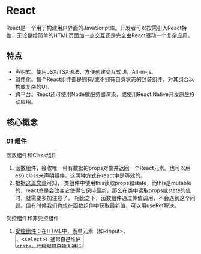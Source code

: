 # React
React是一个用于构建用户界面的JavaScript库。开发者可以按需引入React特性，无论是给简单的HTML页面加一点交互还是完全由React驱动一个复杂应用。

## 特点
- 声明式。使用JSX/TSX语法，方便创建交互式UI。All-in-js。
- 组件化。每个React组件都是拥有/或不拥有自身状态的封装组件，对其组合以构成复杂的UI。
- 跨平台。React还可使用Node做服务器渲染，或使用React Native开发原生移动应用。

## 核心概念
### 01 组件
函数组件和Class组件
1. 函数组件，接收唯一带有数据的props对象并返回一个React元素。也可以用es6 class来声明组件。这两种方式在react中是等效的。
2. 根据[这篇文章](https://overreacted.io/how-are-function-components-different-from-classes/)可知，
类组件中使用this读取props和state，而this是mutable的，react总是会改变它使得它保持最新，那么在类中读取props或state的值时，就需要多加注意了。
相比之下，函数组件通过传值调用，不会遇到这个问题。但有时候我们也想在函数组件中获取最新值，可以用useRef解决。

受控组件和非受控组件

1. [受控组件](https://zh-hans.reactjs.org/docs/forms.html#controlled-components)：在HTML中，表单元素（如\<input\>、<textarea>、\<select\>）通常自己维护state，并根据用户输入进行更新。而在React中，可变状态（mutable state）通常保存在组件的state属性中，并且只能通过使用setState()来更新。我们把这两者结合，使得React的state成为唯一数据源。渲染表单的React组件还控制着用户输入过程中表单发生的操作。被React以这种方式控制取值的表单输入元素就称为受控组件。
  
2. [非受控组件](https://zh-hans.reactjs.org/docs/uncontrolled-components.html)：不使用React的state作为表单输入元素的唯一数据源，不为每个元素状态更新都编写数据处理函数。而是通过ref获取元素自身的state。*在React中，<input type="file"/>始终是一个非受控组件。
  
[在什么场景下使用受控组件/非受控组件](https://goshacmd.com/controlled-vs-uncontrolled-inputs-react/)

高阶组件 & Render Props

1. 高阶组件是参数为组件，返回值为新组件的函数。组件是将 props 转换为 UI，而高阶组件是将组件转换为另一个组件。
2. HOC不是React API的一部分，它是一种基于React的组合特性形成的设计模式。
3. 为什么使用高阶组件？

### 02 合成事件

### 03 Context
  
### 04 refs
Refs转发
  
Refs&DOM

回调Refs

## React-Hooks
Q1：为什么需要React-Hooks？
> A：1⃣️ 组件之间复用状态逻辑很难。React没有提供将可复用性行为“附加”到组件的途径。Hook可以从组件中提取状态逻辑，使得这些逻辑可以单独测试并复用。让我们在无需修改组件结构的情况下复用状态逻辑。2⃣️ 复杂组件让人难以理解。比如我们常常需要在不同的生命周期函数获取数据或是注册/清除订阅，这意味着相关联的逻辑被不自然地拆分到了不同的生命周期函数中。另一方面，类组件难以拆分为更小的粒度，因为状态逻辑无处不在。所以很多人将React和状态管理库结合，但这又引入了新的抽象概念，需要在不同的文件中切换，使得复用更加困难。Hook将组件中相互关联的部分拆分成更小的函数，而非强制按照生命周期划分。还可以用reducer来管理组件的内部状态，使其更加可预测。3⃣️ Hook使你在非class的情况下可以使用更多的React特性。[官方文档](https://zh-hans.reactjs.org/docs/hooks-intro.html)
>

### hook API
| 名称 | 常用 | 用途 | 备注 |
|:--- | --- | --- | --- |
| useState | basic | 接收初始值，返回一个state，以及更新state的函数 | |
| useEffect | basic | 接收一个包含命令式、且可能有副作用代码的函数 | |
| useContext | basic | 接收一个 context 对象（React.createContext 的返回值）并返回该 context 的当前值 | |
| useReducer | advanced | `const [state, dispatch] = useReducer(reducer, initialArg, init);` | useState的替代方案 |
| useCallback | advanced | 接收内联回调函数及依赖项数组，返回一个 memoized 回调函数 | 该回调函数仅在某个依赖项改变时才会更新；`useCallback(fn, deps)`相当于`useMemo(() => fn, deps)` |
| useMemo | advanced | 接收“创建”函数和依赖项数组，返回一个 memoized 值 | 仅会在某个依赖项改变时才重新计算 memoized 值，避免重复计算 |
| useRef | advanced | 返回一个可变的ref对象，其 .current 属性被初始化为传入的参数（initialValue）| 返回的ref对象在组件的整个生命周期内持续存在；useRef可以很方便的保存任何可变值 |
| useImperativeHandle | advanced | `useImperativeHandle(ref, createHandle, [deps])`，使用 ref 时自定义暴露给父组件的实例值 | useImperativeHandle 应当与 forwardRef 一起使用 |
| useLayoutEffect | advanced | 会在所有的 DOM 变更之后同步调用 effect | 在浏览器执行绘制之前，useLayoutEffect 内部的更新计划将被同步刷新 |
| useDebugValue | advanced | 用于在 React 开发者工具中显示自定义 hook 的标签 | 延迟格式化 debug 值 |

## React 路由
- [react-router](https://reactrouter.com/)，全特性客户端/服务端路由库for React。
- [reach router](https://github.com/reach/router)，下一代React路由。

Q1：前端路由的几种模式的区别？[前端路由](https://github.com/Noa-p/myblog/blob/main/frontend-03-router.md)

Q2：如果让你设计一个前端路由库，你会怎么考虑？

## React 状态管理
当项目规模增大，需要管理的状态（如服务器响应、缓存数据、在本地生成尚未持久化到服务器的数据、UI状态等）也越来越多，如果一个model的变化会引起另一个model的变化，当view变化时，可能引起一个model及另一个model的变化，甚至引起另一个view的变化。让state在什么时候，由于什么原因、如何变化变得不可控。
  
前端新需求的复杂性很大程度来自：我们常常将“变化”和“异步”两个概念搞混。一些库如React试图在View层禁止异步和直接修改DOM来解决这个问题，但处理state的任务依然存在。状态管理库就是为了帮助解决这个问题被开发出来的。
  
- [Redux](https://github.com/Noa-p/myblog/blob/main/frontend-01-redux.md)，JS 应用的状态容器，提供可预测的状态管理
- MobX，简单，可扩展的状态管理库
- Recoil，React 状态管理库
  
并不是所有的项目都需要状态管理库，利用 React Context 或者 react-query 这类接口请求库即可满足部分需求。
  
## React 接口请求
- axios，传统接口请求库
- react-query，用于获取、缓存和更新 React 中异步数据的 Hooks 接口请求库
- swr，用于数据请求的 React Hooks 库

## React 单测
- jest，优雅、简洁的 JavaScript 测试框架，单测必选项
- react-testing-library，简单且完整的 React DOM 测试工具

## React SSR
- nest.js，一个渐进式的 Node.js 框架，用于构建高效、可靠和可扩展的服务端应用。

## React 原理
- [Immutability in React and Redux: The Complete Guide](https://daveceddia.com/react-redux-immutability-guide/)

## 常见问题
Q：setState是同步还是异步？







